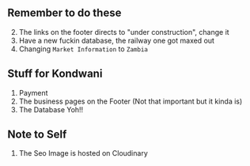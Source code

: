 ## Remember to do these

2. The links on the footer directs to "under construction", change it
3. Have a new fuckin database, the railway one got maxed out
4. Changing `Market Information` to `Zambia`

## Stuff for Kondwani

1. Payment
2. The business pages on the Footer (Not that important but it kinda is)
3. The Database Yoh!!

## Note to Self

1. The Seo Image is hosted on Cloudinary
